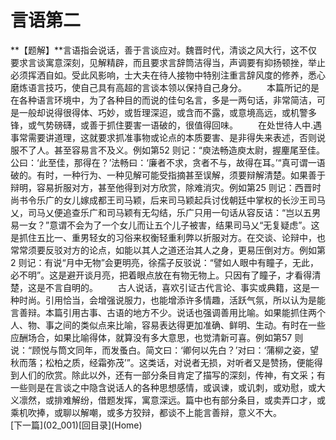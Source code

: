 <h1 class="break">言语第二</h1>
**【题解】**言语指会说话，善于言谈应对。魏晋时代，清谈之风大行，这不仅要求言谈寓意深刻，见解精辟，而且要求言辞筒洁得当，声调要有抑扬顿挫，举止必须挥洒自如。受此风影响，士大夫在待人接物中特别注重言辞风度的修养，悉心磨炼语言技巧，使自己具有高超的言谈本领以保持自己身分。
　　本篇所记的是在各种语言环境中，为了各种目的而说的佳句名言，多是一两句话，非常简洁，可是一般却说得很得体、巧妙，或哲理深迢，或含而不露，或意境高远，或机警多锋，或气势磅礴，或善于抓住要害一语破的，很值得回味。
　　在处世待人中.遇事常需要讲道理，这就要求抓准事物或论点的本质要害、是非得失来表述，否则说服不了人。甚至容易言不及义。例如第52 则记：“庾法畅造庾太尉，握麈尾至佳。公曰：‘此至佳，那得在？’法畅曰：‘廉者不求，贪者不与，故得在耳。’“真可谓一语破的。有时，一种行为、一种见解可能受指摘甚至误解，须要辩解清楚。如果善于辩明，容易折服对方，甚至他得到对方欣赏，除难消灾。例如第25 则记：西晋时尚书令乐广的女儿嫁成都王司马颖，后来司马颖起兵讨伐朝廷中掌权的长沙王司马乂，司马乂便追查乐广和司马颖有无勾结，乐广只用一句话从容反诘：“岂以五男易一女？”意谓不会为了一个女儿而让五个儿子被害，结果司马乂“无复疑虑”。这是抓住五比一、重男轻女的习俗来权衡轻重利弊以折服对方。在交谈、论辩中，也常常须要反驳对方的论点，如能以其人之道还治其人之身，更易压倒对方。例如第2 则记：有说“月中无物”会更明亮，徐孺子反驳说：“譬如人眼中有瞳子，无此，必不明”。这是避开谈月亮，把着眼点放在有物无物上。只因有了瞳子，才看得清楚，这是不言自明的。
　　古人说话，喜欢引证古代言论、事实或典籍，这是一种时尚。引用恰当，会增强说服力，也能增添许多情趣，活跃气氛，所以认为是能言善辩。本篇引用古事、古语的地方不少。说话也强调善用比喻。如果能抓住两个人、物、事之间的类似点来比喻，容易表达得更加准确、鲜明、生动。有时在一些应酬场合，如果比喻得体，就算没有多大意思，也觉清新可喜。例如第57 则说：“顾悦与筒文同年，而发蚤白。简文曰：‘卿何以先白？’对曰：‘蒲柳之姿，望秋而落；松柏之质，经霜弥茂’”。这类话，对说者无损，对听者又是赞扬，便能得到人们的欣赏。除此以外，还有一部分条目肯定了描写的深刻，传神，有文采；有一些则是在言谈之中隐含说话人的各种思想感情，或讽谏，或讥刺，或劝慰，或大义凛然，或排难解纷，借题发挥，寓意深远。篇中也有部分条目，或卖弄口才，或乘机吹捧，或聊以解嘲，或多方狡辩，都谈不上能言善辩，意义不大。
<br>[下一篇](02_001)[回目录](Home)
